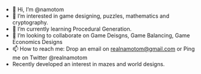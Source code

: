 - 👋 Hi, I’m @namotom
- 👀 I’m interested in game designing, puzzles, mathematics and cryptography.
- 🌱 I’m currently learning Procedural Generation.
- 💞️ I’m looking to collaborate on Game Deisgns, Game Balancing, Game Economics Designs
- 📫 How to reach me: Drop an email on realnamotom@gmail.com or Ping me on Twitter @realnamotom
- Recently developed an interest in mazes and world designs.

<!---
namotom/namotom is a ✨ special ✨ repository because its `README.md` (this file) appears on your GitHub profile.
You can click the Preview link to take a look at your changes.
--->
